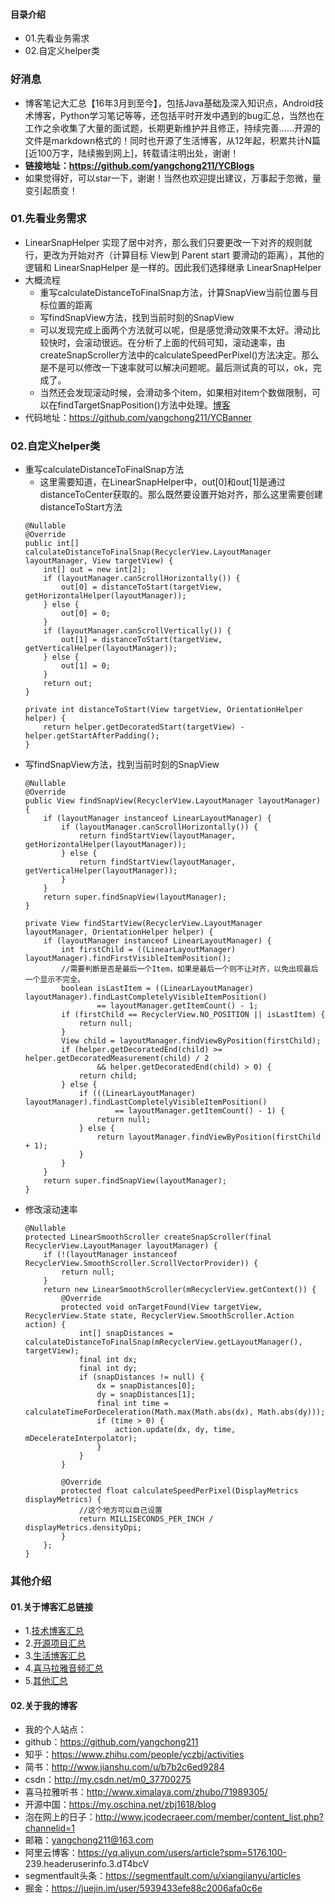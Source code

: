 #### 目录介绍
- 01.先看业务需求
- 02.自定义helper类



### 好消息
- 博客笔记大汇总【16年3月到至今】，包括Java基础及深入知识点，Android技术博客，Python学习笔记等等，还包括平时开发中遇到的bug汇总，当然也在工作之余收集了大量的面试题，长期更新维护并且修正，持续完善……开源的文件是markdown格式的！同时也开源了生活博客，从12年起，积累共计N篇[近100万字，陆续搬到网上]，转载请注明出处，谢谢！
- **链接地址：https://github.com/yangchong211/YCBlogs**
- 如果觉得好，可以star一下，谢谢！当然也欢迎提出建议，万事起于忽微，量变引起质变！




### 01.先看业务需求
- LinearSnapHelper 实现了居中对齐，那么我们只要更改一下对齐的规则就行，更改为开始对齐（计算目标 View到 Parent start 要滑动的距离），其他的逻辑和 LinearSnapHelper 是一样的。因此我们选择继承 LinearSnapHelper
- 大概流程
    - 重写calculateDistanceToFinalSnap方法，计算SnapView当前位置与目标位置的距离
    - 写findSnapView方法，找到当前时刻的SnapView
    - 可以发现完成上面两个方法就可以呢，但是感觉滑动效果不太好。滑动比较快时，会滚动很远。在分析了上面的代码可知，滚动速率，由createSnapScroller方法中的calculateSpeedPerPixel()方法决定。那么是不是可以修改一下速率就可以解决问题呢。最后测试真的可以，ok，完成了。
    - 当然还会发现滚动时候，会滑动多个item，如果相对item个数做限制，可以在findTargetSnapPosition()方法中处理。[博客](https://github.com/yangchong211/YCBlogs)
- 代码地址：https://github.com/yangchong211/YCBanner




### 02.自定义helper类
- 重写calculateDistanceToFinalSnap方法
    - 这里需要知道，在LinearSnapHelper中，out[0]和out[1]是通过distanceToCenter获取的。那么既然要设置开始对齐，那么这里需要创建distanceToStart方法
    ```
    @Nullable
    @Override
    public int[] calculateDistanceToFinalSnap(RecyclerView.LayoutManager layoutManager, View targetView) {
        int[] out = new int[2];
        if (layoutManager.canScrollHorizontally()) {
            out[0] = distanceToStart(targetView, getHorizontalHelper(layoutManager));
        } else {
            out[0] = 0;
        }
        if (layoutManager.canScrollVertically()) {
            out[1] = distanceToStart(targetView, getVerticalHelper(layoutManager));
        } else {
            out[1] = 0;
        }
        return out;
    }
    
    private int distanceToStart(View targetView, OrientationHelper helper) {
        return helper.getDecoratedStart(targetView) - helper.getStartAfterPadding();
    }
    ```
- 写findSnapView方法，找到当前时刻的SnapView
    ```
    @Nullable
    @Override
    public View findSnapView(RecyclerView.LayoutManager layoutManager) {
        if (layoutManager instanceof LinearLayoutManager) {
            if (layoutManager.canScrollHorizontally()) {
                return findStartView(layoutManager, getHorizontalHelper(layoutManager));
            } else {
                return findStartView(layoutManager, getVerticalHelper(layoutManager));
            }
        }
        return super.findSnapView(layoutManager);
    }
    
    private View findStartView(RecyclerView.LayoutManager layoutManager, OrientationHelper helper) {
        if (layoutManager instanceof LinearLayoutManager) {
            int firstChild = ((LinearLayoutManager) layoutManager).findFirstVisibleItemPosition();
            //需要判断是否是最后一个Item，如果是最后一个则不让对齐，以免出现最后一个显示不完全。
            boolean isLastItem = ((LinearLayoutManager) layoutManager).findLastCompletelyVisibleItemPosition()
                    == layoutManager.getItemCount() - 1;
            if (firstChild == RecyclerView.NO_POSITION || isLastItem) {
                return null;
            }
            View child = layoutManager.findViewByPosition(firstChild);
            if (helper.getDecoratedEnd(child) >= helper.getDecoratedMeasurement(child) / 2
                    && helper.getDecoratedEnd(child) > 0) {
                return child;
            } else {
                if (((LinearLayoutManager) layoutManager).findLastCompletelyVisibleItemPosition()
                        == layoutManager.getItemCount() - 1) {
                    return null;
                } else {
                    return layoutManager.findViewByPosition(firstChild + 1);
                }
            }
        }
        return super.findSnapView(layoutManager);
    }
    ```
- 修改滚动速率
    ```
    @Nullable
    protected LinearSmoothScroller createSnapScroller(final RecyclerView.LayoutManager layoutManager) {
        if (!(layoutManager instanceof RecyclerView.SmoothScroller.ScrollVectorProvider)) {
            return null;
        }
        return new LinearSmoothScroller(mRecyclerView.getContext()) {
            @Override
            protected void onTargetFound(View targetView, RecyclerView.State state, RecyclerView.SmoothScroller.Action action) {
                int[] snapDistances = calculateDistanceToFinalSnap(mRecyclerView.getLayoutManager(), targetView);
                final int dx;
                final int dy;
                if (snapDistances != null) {
                    dx = snapDistances[0];
                    dy = snapDistances[1];
                    final int time = calculateTimeForDeceleration(Math.max(Math.abs(dx), Math.abs(dy)));
                    if (time > 0) {
                        action.update(dx, dy, time, mDecelerateInterpolator);
                    }
                }
            }

            @Override
            protected float calculateSpeedPerPixel(DisplayMetrics displayMetrics) {
                //这个地方可以自己设置
                return MILLISECONDS_PER_INCH / displayMetrics.densityDpi;
            }
        };
    }
    ```




### 其他介绍
#### 01.关于博客汇总链接
- 1.[技术博客汇总](https://www.jianshu.com/p/614cb839182c)
- 2.[开源项目汇总](https://blog.csdn.net/m0_37700275/article/details/80863574)
- 3.[生活博客汇总](https://blog.csdn.net/m0_37700275/article/details/79832978)
- 4.[喜马拉雅音频汇总](https://www.jianshu.com/p/f665de16d1eb)
- 5.[其他汇总](https://www.jianshu.com/p/53017c3fc75d)



#### 02.关于我的博客
- 我的个人站点：
- github：https://github.com/yangchong211
- 知乎：https://www.zhihu.com/people/yczbj/activities
- 简书：http://www.jianshu.com/u/b7b2c6ed9284
- csdn：http://my.csdn.net/m0_37700275
- 喜马拉雅听书：http://www.ximalaya.com/zhubo/71989305/
- 开源中国：https://my.oschina.net/zbj1618/blog
- 泡在网上的日子：http://www.jcodecraeer.com/member/content_list.php?channelid=1
- 邮箱：yangchong211@163.com
- 阿里云博客：https://yq.aliyun.com/users/article?spm=5176.100- 239.headeruserinfo.3.dT4bcV
- segmentfault头条：https://segmentfault.com/u/xiangjianyu/articles
- 掘金：https://juejin.im/user/5939433efe88c2006afa0c6e







